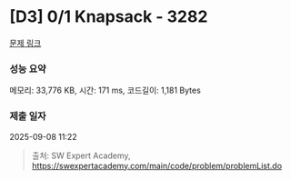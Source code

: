 # [D3] 0/1 Knapsack - 3282 

[문제 링크](https://swexpertacademy.com/main/code/problem/problemDetail.do?contestProbId=AWBJAVpqrzQDFAWr) 

### 성능 요약

메모리: 33,776 KB, 시간: 171 ms, 코드길이: 1,181 Bytes

### 제출 일자

2025-09-08 11:22



> 출처: SW Expert Academy, https://swexpertacademy.com/main/code/problem/problemList.do